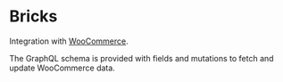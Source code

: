 # Bricks

Integration with <a href="https://woocommerce.com" target="_blank" rel="nofollow">WooCommerce</a>.

The GraphQL schema is provided with fields and mutations to fetch and update WooCommerce data.

<!-- @todo Complete WooCommerce doc! -->
